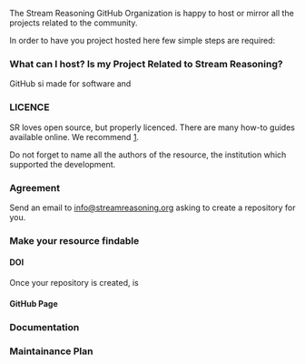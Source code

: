 The Stream Reasoning GitHub Organization is happy 
to host or mirror all the 
projects related to the community.

In order to have you project hosted here few simple steps are required:

### What can I  host? Is my Project Related to Stream Reasoning?

GitHub si made for software and 

### LICENCE
SR loves open source, but properly licenced.
There are many how-to guides available online. 
We recommend [1](https://choosealicense.com/).

Do not forget to name all the authors of the resource, 
the institution which supported the development.

### Agreement

Send an email to [info@streamreasoning.org](mailto:info@streamreasoning.org)
asking to create a repository for you.

### Make your resource findable

#### DOI

Once your repository is created, is 


#### GitHub Page

### Documentation


### Maintainance Plan


